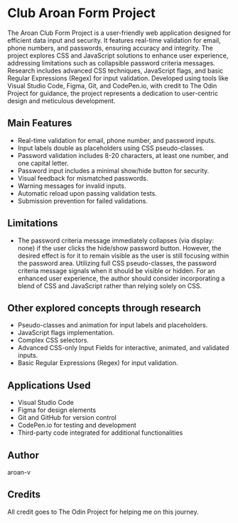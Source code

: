 # Club Aroan Form Project

The Aroan Club Form Project is a user-friendly web application designed for efficient data input and security. It features real-time validation for email, phone numbers, and passwords, ensuring accuracy and integrity. The project explores CSS and JavaScript solutions to enhance user experience, addressing limitations such as collapsible password criteria messages. Research includes advanced CSS techniques, JavaScript flags, and basic Regular Expressions (Regex) for input validation. Developed using tools like Visual Studio Code, Figma, Git, and CodePen.io, with credit to The Odin Project for guidance, the project represents a dedication to user-centric design and meticulous development.

## Main Features

- Real-time validation for email, phone number, and password inputs.
- Input labels double as placeholders using CSS pseudo-classes.
- Password validation includes 8-20 characters, at least one number, and one capital letter.
- Password input includes a minimal show/hide button for security.
- Visual feedback for mismatched passwords.
- Warning messages for invalid inputs.
- Automatic reload upon passing validation tests.
- Submission prevention for failed validations.

## Limitations

- The password criteria message immediately collapses (via display: none) if the user clicks the hide/show password button. However, the desired effect is for it to remain visible as the user is still focusing within the password area. Utilizing full CSS pseudo-classes, the password criteria message signals when it should be visible or hidden. For an enhanced user experience, the author should consider incorporating a blend of CSS and JavaScript rather than relying solely on CSS.

## Other explored concepts through research

- Pseudo-classes and animation for input labels and placeholders.
- JavaScript flags implementation.
- Complex CSS selectors.
- Advanced CSS-only Input Fields for interactive, animated, and validated inputs.
- Basic Regular Expressions (Regex) for input validation.

## Applications Used

- Visual Studio Code
- Figma for design elements
- Git and GitHub for version control
- CodePen.io for testing and development
- Third-party code integrated for additional functionalities

## Author

aroan-v

## Credits

All credit goes to The Odin Project for helping me on this journey.
